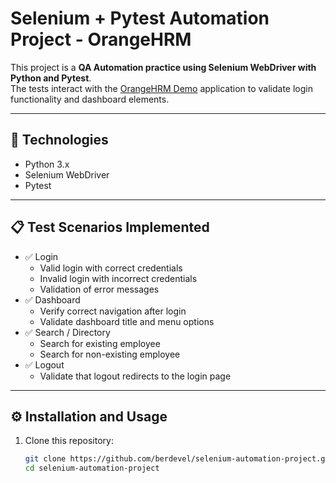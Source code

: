 # Selenium + Pytest Automation Project - OrangeHRM

This project is a **QA Automation practice using Selenium WebDriver with Python and Pytest**.  
The tests interact with the [OrangeHRM Demo](https://opensource-demo.orangehrmlive.com) application to validate login functionality and dashboard elements.

---

## 🚀 Technologies
- Python 3.x
- Selenium WebDriver
- Pytest

---

## 📋 Test Scenarios Implemented
- ✅ Login
  - Valid login with correct credentials
  - Invalid login with incorrect credentials
  - Validation of error messages
- ✅ Dashboard
  - Verify correct navigation after login
  - Validate dashboard title and menu options
- ✅ Search / Directory
  - Search for existing employee
  - Search for non-existing employee
- ✅ Logout
  - Validate that logout redirects to the login page

---


## ⚙️ Installation and Usage

1. Clone this repository:
   ```bash
   git clone https://github.com/berdevel/selenium-automation-project.git
   cd selenium-automation-project
